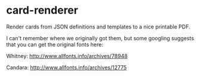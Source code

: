 card-renderer
=============

Render cards from JSON definitions and templates to a nice printable PDF.

I can't remember where we originally got them, but some googling suggests that
you can get the original fonts here:

Whitney:
http://www.allfonts.info/archives/78948

Candara:
http://www.allfonts.info/archives/12775
